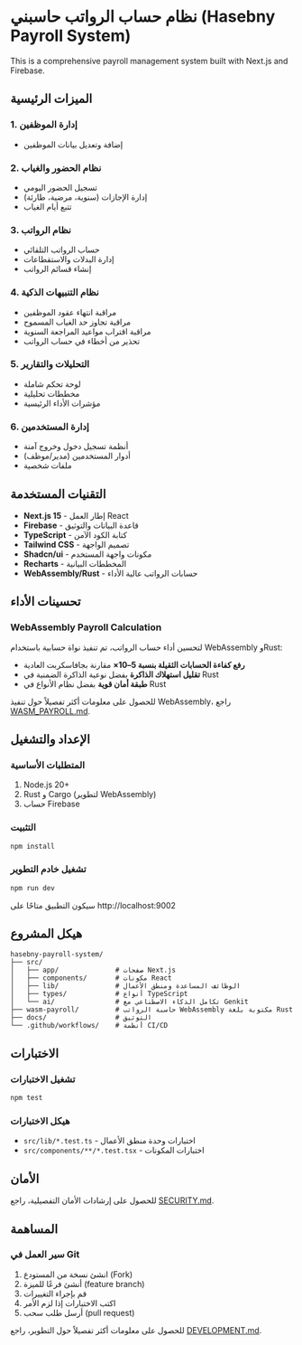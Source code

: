 # نظام حساب الرواتب حاسبني (Hasebny Payroll System)

This is a comprehensive payroll management system built with Next.js and Firebase.

## الميزات الرئيسية

### 1. إدارة الموظفين
- إضافة وتعديل بيانات الموظفين

### 2. نظام الحضور والغياب
- تسجيل الحضور اليومي
- إدارة الإجازات (سنوية، مرضية، طارئة)
- تتبع أيام الغياب

### 3. نظام الرواتب
- حساب الرواتب التلقائي
- إدارة البدلات والاستقطاعات
- إنشاء قسائم الرواتب

### 4. نظام التنبيهات الذكية
- مراقبة انتهاء عقود الموظفين
- مراقبة تجاوز حد الغياب المسموح
- مراقبة اقتراب مواعيد المراجعة السنوية
- تحذير من أخطاء في حساب الرواتب

### 5. التحليلات والتقارير
- لوحة تحكم شاملة
- مخططات تحليلية
- مؤشرات الأداء الرئيسية

### 6. إدارة المستخدمين
- أنظمة تسجيل دخول وخروج آمنة
- أدوار المستخدمين (مدير/موظف)
- ملفات شخصية

## التقنيات المستخدمة

- **Next.js 15** - إطار العمل React
- **Firebase** - قاعدة البيانات والتوثيق
- **TypeScript** - كتابة الكود الآمن
- **Tailwind CSS** - تصميم الواجهة
- **Shadcn/ui** - مكونات واجهة المستخدم
- **Recharts** - المخططات البيانية
- **WebAssembly/Rust** - حسابات الرواتب عالية الأداء

## تحسينات الأداء

### WebAssembly Payroll Calculation
لتحسين أداء حساب الرواتب، تم تنفيذ نواة حسابية باستخدام WebAssembly وRust:

- **رفع كفاءة الحسابات الثقيلة بنسبة 5–10×** مقارنة بجافاسكربت العادية
- **تقليل استهلاك الذاكرة** بفضل نوعية الذاكرة الضمنية في Rust
- **طبقة أمان قوية** بفضل نظام الأنواع في Rust

للحصول على معلومات أكثر تفصيلاً حول تنفيذ WebAssembly، راجع [WASM_PAYROLL.md](WASM_PAYROLL.md).

## الإعداد والتشغيل

### المتطلبات الأساسية

1. Node.js 20+
2. Rust و Cargo (لتطوير WebAssembly)
3. حساب Firebase

### التثبيت

```bash
npm install
```

### تشغيل خادم التطوير

```bash
npm run dev
```

سيكون التطبيق متاحًا على http://localhost:9002

## هيكل المشروع

```
hasebny-payroll-system/
├── src/
│   ├── app/              # صفحات Next.js
│   ├── components/       # مكونات React
│   ├── lib/              # الوظائف المساعدة ومنطق الأعمال
│   ├── types/            # أنواع TypeScript
│   └── ai/               # تكامل الذكاء الاصطناعي مع Genkit
├── wasm-payroll/         # حاسبة الرواتب WebAssembly مكتوبة بلغة Rust
├── docs/                 # التوثيق
└── .github/workflows/    # أنظمة CI/CD
```

## الاختبارات

### تشغيل الاختبارات

```bash
npm test
```

### هيكل الاختبارات

- `src/lib/*.test.ts` - اختبارات وحدة منطق الأعمال
- `src/components/**/*.test.tsx` - اختبارات المكونات

## الأمان

للحصول على إرشادات الأمان التفصيلية، راجع [SECURITY.md](docs/SECURITY.md).

## المساهمة

### سير العمل في Git

1. انشئ نسخة من المستودع (Fork)
2. أنشئ فرعًا للميزة (feature branch)
3. قم بإجراء التغييرات
4. اكتب الاختبارات إذا لزم الأمر
5. أرسل طلب سحب (pull request)

للحصول على معلومات أكثر تفصيلاً حول التطوير، راجع [DEVELOPMENT.md](docs/DEVELOPMENT.md).